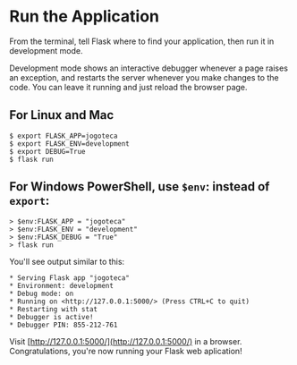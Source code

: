 # Run the Application

From the terminal, tell Flask where to find your application, then run it in development mode.

Development mode shows an interactive debugger whenever a page raises an exception, and restarts the server whenever you make changes to the code. You can leave it running and just reload the browser page.

## For Linux and Mac

```
$ export FLASK_APP=jogoteca
$ export FLASK_ENV=development
$ export DEBUG=True
$ flask run

```

## For Windows PowerShell, use `$env`: instead of `export`:

```
> $env:FLASK_APP = "jogoteca"
> $env:FLASK_ENV = "development"
> $env:FLASK_DEBUG = "True"
> flask run

```

You'll see output similar to this:

```
* Serving Flask app "jogoteca"
* Environment: development
* Debug mode: on
* Running on <http://127.0.0.1:5000/> (Press CTRL+C to quit)
* Restarting with stat
* Debugger is active!
* Debugger PIN: 855-212-761

```

Visit [http://127.0.0.1:5000/](http://127.0.0.1:5000/) in a browser. Congratulations, you're now running your Flask web aplication!